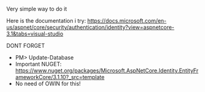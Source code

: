 Very simple way to do it

Here is the documentation i try: 
https://docs.microsoft.com/en-us/aspnet/core/security/authentication/identity?view=aspnetcore-3.1&tabs=visual-studio

DONT FORGET
* PM> Update-Database
* Important NUGET: https://www.nuget.org/packages/Microsoft.AspNetCore.Identity.EntityFrameworkCore/3.1.10?_src=template
* No need of OWIN for this!
